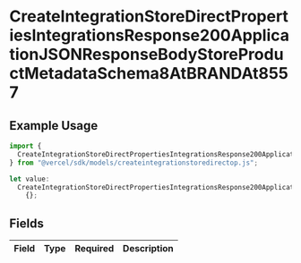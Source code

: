 # CreateIntegrationStoreDirectPropertiesIntegrationsResponse200ApplicationJSONResponseBodyStoreProductMetadataSchema8AtBRANDAt8557

## Example Usage

```typescript
import {
  CreateIntegrationStoreDirectPropertiesIntegrationsResponse200ApplicationJSONResponseBodyStoreProductMetadataSchema8AtBRANDAt8557,
} from "@vercel/sdk/models/createintegrationstoredirectop.js";

let value:
  CreateIntegrationStoreDirectPropertiesIntegrationsResponse200ApplicationJSONResponseBodyStoreProductMetadataSchema8AtBRANDAt8557 =
    {};
```

## Fields

| Field       | Type        | Required    | Description |
| ----------- | ----------- | ----------- | ----------- |